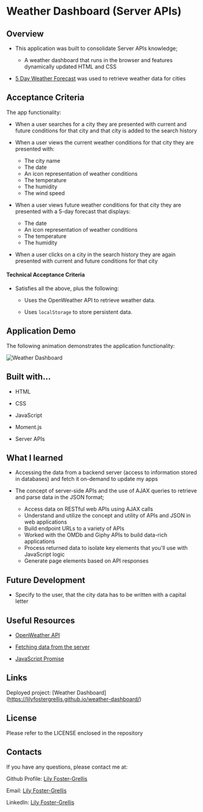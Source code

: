 # Weather Dashboard (Server APIs)

## Overview

- This application was built to consolidate Server APIs knowledge;

  - A weather dashboard that runs in the browser and features dynamically updated HTML and CSS

- [5 Day Weather Forecast](https://openweathermap.org/forecast5) was used to retrieve weather data for cities

## Acceptance Criteria

The app functionality:

- When a user searches for a city they are presented with current and future conditions for that city and that city is added to the search history

- When a user views the current weather conditions for that city they are presented with:

  - The city name
  - The date
  - An icon representation of weather conditions
  - The temperature
  - The humidity
  - The wind speed

- When a user views future weather conditions for that city they are presented with a 5-day forecast that displays:

  - The date
  - An icon representation of weather conditions
  - The temperature
  - The humidity

- When a user clicks on a city in the search history they are again presented with current and future conditions for that city

#### Technical Acceptance Criteria

- Satisfies all the above, plus the following:

  - Uses the OpenWeather API to retrieve weather data.

  - Uses `localStorage` to store persistent data.

## Application Demo

The following animation demonstrates the application functionality:

![Weather Dashboard](./assets/weather-forecast.gif)


## Built with...

- HTML

- CSS

- JavaScript

- Moment.js

- Server APIs

## What I learned

- Accessing the data from a backend server (access to information stored in databases) and fetch it on-demand to update my apps

- The concept of server-side APIs and the use of AJAX queries to retrieve and parse data in the JSON format;

  - Access data on RESTful web APIs using AJAX calls
  - Understand and utilize the concept and utility of APIs and JSON in web applications
  - Build endpoint URLs to a variety of APIs
  - Worked with the OMDb and Giphy APIs to build data-rich applications
  - Process returned data to isolate key elements that you'll use with JavaScript logic
  - Generate page elements based on API responses

## Future Development

- Specify to the user, that the city data has to be written with a capital letter

## Useful Resources

- [OpenWeather API](https://openweathermap.org/api)

- [Fetching data from the server](https://developer.mozilla.org/en-US/docs/Learn/JavaScript/Client-side_web_APIs/Fetching_data)

- [JavaScript Promise](https://developer.mozilla.org/en-US/docs/Web/JavaScript/Reference/Global_Objects/Promise)


## Links

Deployed project: [Weather Dashboard] (https://lilyfostergrellis.github.io/weather-dashboard/)

## License 
Please refer to the LICENSE enclosed in the repository

## Contacts

If you have any questions, please contact me at: 
 
Github Profile: [Lily Foster-Grellis](https://github.com/Lilyfostergrellis)  

Email: [Lily Foster-Grellis](mailto:lilyfostergrellis@gmail.com) 

LinkedIn: [Lily Foster-Grellis](https://www.linkedin.com/in/lily-foster-grellis-l-i-o-n-7ba9751a4/)